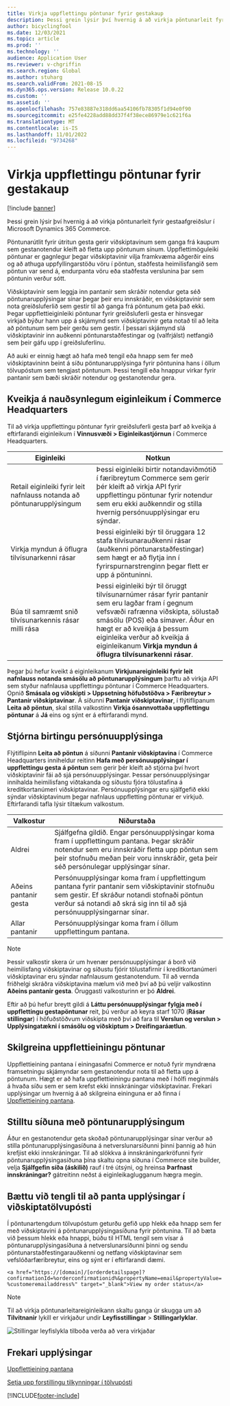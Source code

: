 ```yaml
---
title: Virkja uppflettingu pöntunar fyrir gestakaup
description: Þessi grein lýsir því hvernig á að virkja pöntunarleit fyrir gestaafgreiðslur í Microsoft Dynamics 365 Commerce.
author: bicyclingfool
ms.date: 12/03/2021
ms.topic: article
ms.prod: ''
ms.technology: ''
audience: Application User
ms.reviewer: v-chgriffin
ms.search.region: Global
ms.author: stuharg
ms.search.validFrom: 2021-08-15
ms.dyn365.ops.version: Release 10.0.22
ms.custom: ''
ms.assetid: ''
ms.openlocfilehash: 757e83887e318dd6aa54106fb78305f1d94e0f90
ms.sourcegitcommit: e25fe4228add88dd37f4f38ece86979e1c621f6a
ms.translationtype: MT
ms.contentlocale: is-IS
ms.lasthandoff: 11/01/2022
ms.locfileid: "9734268"
---
```

# <a name="enable-order-lookup-for-guest-checkouts"></a>Virkja uppflettingu pöntunar fyrir gestakaup

[!include [banner](includes/banner.md)]

Þessi grein lýsir því hvernig á að virkja pöntunarleit fyrir gestaafgreiðslur í Microsoft Dynamics 365 Commerce.

Pöntunarútlit fyrir útritun gesta gerir viðskiptavinum sem ganga frá kaupum sem gestanotendur kleift að fletta upp pöntunum sínum. Uppflettimöguleiki pöntunar er gagnlegur þegar viðskiptavinir vilja framkvæma aðgerðir eins og að athuga uppfyllingarstöðu vöru í pöntun, staðfesta heimilisfangið sem pöntun var send á, endurpanta vöru eða staðfesta verslunina þar sem pöntunin verður sótt.

Viðskiptavinir sem leggja inn pantanir sem skráðir notendur geta séð pöntunarupplýsingar sínar þegar þeir eru innskráðir, en viðskiptavinir sem nota greiðsluferlið sem gestir til að ganga frá pöntunum geta það ekki. Þegar uppflettieiginleiki pöntunar fyrir greiðsluferli gesta er hinsvegar virkjað býður hann upp á skjámynd sem viðskiptavinir geta notað til að leita að pöntunum sem þeir gerðu sem gestir. Í þessari skjámynd slá viðskiptavinir inn auðkenni pöntunarstaðfestingar og (valfrjálst) netfangið sem þeir gáfu upp í greiðsluferlinu.

Að auki er einnig hægt að hafa með tengil eða hnapp sem fer með viðskiptavininn beint á síðu pöntunarupplýsinga fyrir pöntunina hans í öllum tölvupóstum sem tengjast pöntunum. Þessi tengill eða hnappur virkar fyrir pantanir sem bæði skráðir notendur og gestanotendur gera.

## <a name="turn-on-necessary-features-in-commerce-headquarters"></a>Kveikja á nauðsynlegum eiginleikum í Commerce Headquarters

Til að virkja uppflettingu pöntunar fyrir greiðsluferli gesta þarf að kveikja á eftirfarandi eiginleikum í **Vinnusvæði \> Eiginleikastjórnun** í Commerce Headquarters.

| Eiginleiki | Notkun |
|---------|---------|
| Retail eiginleiki fyrir leit nafnlauss notanda að pöntunarupplýsingum | Þessi eiginleiki birtir notandaviðmótið í færibreytum Commerce sem gerir þér kleift að virkja API fyrir uppflettingu pöntunar fyrir notendur sem eru ekki auðkenndir og stilla hvernig persónuupplýsingar eru sýndar. |
| Virkja myndun á öflugra tilvísunarkenni rásar | Þessi eiginleiki býr til öruggara 12 stafa tilvísunarauðkenni rásar (auðkenni pöntunarstaðfestingar) sem hægt er að flytja inn í fyrirspurnarstrenginn þegar flett er upp á pöntuninni. |
| Búa til samræmt snið tilvísunarkennis rásar milli rása | Þessi eiginleiki býr til öruggt tilvísunarnúmer rásar fyrir pantanir sem eru lagðar fram í gegnum vefsvæði rafrænna viðskipta, sölustað smásölu (POS) eða símaver. Áður en hægt er að kveikja á þessum eiginleika verður að kveikja á eiginleikanum **Virkja myndun á öflugra tilvísunarkenni rásar**. |

Þegar þú hefur kveikt á eiginleikanum **Virkjunareiginleiki fyrir leit nafnlauss notanda smásölu að pöntunarupplýsingum** þarftu að virkja API sem styður nafnlausa uppflettingu pöntunar í Commerce Headquarters. Opnið **Smásala og viðskipti \> Uppsetning höfuðstöðva \> Færibreytur \> Pantanir viðskiptavinar**. Á síðunni **Pantanir viðskiptavinar**, í flýtiflipanum **Leita að pöntun**, skal stilla valkostinn **Virkja ósannvottaða uppflettingu pöntunar** á **Já** eins og sýnt er á eftirfarandi mynd.

## <a name="manage-the-display-of-personal-data"></a>Stjórna birtingu persónuupplýsinga

Flýtiflipinn **Leita að pöntun** á síðunni **Pantanir viðskiptavina** í Commerce Headquarters inniheldur reitinn **Hafa með persónuupplýsingar í uppflettingu gesta á pöntun** sem gerir þér kleift að stjórna því hvort viðskiptavinir fái að sjá persónuupplýsingar. Þessar persónuupplýsingar innihalda heimilisfang viðtakanda og síðustu fjóra tölustafina á kreditkortanúmeri viðskiptavinar. Persónuupplýsingar eru sjálfgefið ekki sýndar viðskiptavinum þegar nafnlaus uppfletting pöntunar er virkjuð. Eftirfarandi tafla lýsir tiltækum valkostum.

| Valkostur | Niðurstaða |
|--------|--------|
| Aldrei | Sjálfgefna gildið. Engar persónuupplýsingar koma fram í uppflettingum pantana. Þegar skráðir notendur sem eru innskráðir fletta upp pöntun sem þeir stofnuðu meðan þeir voru innskráðir, geta þeir séð persónulegar upplýsingar sínar. |
| Aðeins pantanir gesta | Persónuupplýsingar koma fram í uppflettingum pantana fyrir pantanir sem viðskiptavinir stofnuðu sem gestir. Ef skráður notandi stofnaði pöntun verður sá notandi að skrá sig inn til að sjá persónuupplýsingarnar sínar. |
| Allar pantanir | Persónuupplýsingar koma fram í öllum uppflettingum pantana. |

> [!NOTE]
> Þessir valkostir skera úr um hvenær persónuupplýsingar á borð við heimilisfang viðskiptavinar og síðustu fjórir tölustafirnir í kreditkortanúmeri viðskiptavinar eru sýndar nafnlausum gestanotendum. Til að vernda friðhelgi skráðra viðskiptavina mælum við með því að þú veljir valkostinn **Aðeins pantanir gesta**. Öruggasti valkosturinn er þó **Aldrei**.

Eftir að þú hefur breytt gildi á **Láttu persónuupplýsingar fylgja með í uppflettingu gestapöntunar** reit, þú verður að keyra starf 1070 (**Rásar stillingar**) í höfuðstöðvum viðskipta með því að fara til **Verslun og verslun \> Upplýsingatækni í smásölu og viðskiptum \> Dreifingaráætlun**.

## <a name="configure-the-order-lookup-module"></a>Skilgreina uppflettieiningu pöntunar

Uppflettieining pantana í einingasafni Commerce er notuð fyrir myndræna framsetningu skjámyndar sem gestanotendur nota til að fletta upp á pöntunum. Hægt er að hafa uppflettieiningu pantana með í hólfi meginmáls á hvaða síðu sem er sem krefst ekki innskráningar viðskiptavinar. Frekari upplýsingar um hvernig á að skilgreina eininguna er að finna í [Uppflettieining pantana](order-lookup-module.md).

## <a name="configure-the-order-details-page"></a>Stilltu síðuna með pöntunarupplýsingum

Áður en gestanotendur geta skoðað pöntunarupplýsingar sínar verður að stilla pöntunarupplýsingasíðuna á netverslunarsíðunni þinni þannig að hún krefjist ekki innskráningar. Til að slökkva á innskráningarkröfunni fyrir pöntunarupplýsingasíðuna þína skaltu opna síðuna í Commerce site builder, velja **Sjálfgefin síða (áskilið)** rauf í tré útsýni, og hreinsa **Þarfnast innskráningar?** gátreitinn neðst á eiginleikaglugganum hægra megin.

## <a name="add-a-link-to-order-details-in-transactional-emails"></a>Bættu við tengli til að panta upplýsingar í viðskiptatölvupósti

Í pöntunartengdum tölvupóstum geturðu gefið upp hlekk eða hnapp sem fer með viðskiptavini á pöntunarupplýsingasíðuna fyrir pöntunina. Til að bæta við þessum hlekk eða hnappi, búðu til HTML tengil sem vísar á pöntunarupplýsingasíðuna á netverslunarsíðunni þinni og sendu pöntunarstaðfestingarauðkenni og netfang viðskiptavinar sem vefslóðarfæribreytur, eins og sýnt er í eftirfarandi dæmi.

`<a href="https://[domain]/[orderdetailspage]?confirmationId=%orderconfirmationid%&propertyName=email&propertyValue=%customeremailaddress%" target="_blank">View my order status</a>`

> [!NOTE]
> Til að virkja pöntunarleitareiginleikann skaltu ganga úr skugga um að **Tilvitnanir** lykill er virkjaður undir **Leyfisstillingar** > **Stillingarlyklar**.
>
>![Stillingar leyfislykla tilboða verða að vera virkjaðar](./media/Quotations_License_Key_Configuration.png)

## <a name="additional-resources"></a>Frekari upplýsingar

[Uppflettieining pantana](order-lookup-module.md)

[Setja upp forstillingu tilkynningar í tölvupósti](email-notification-profiles.md)

[!INCLUDE[footer-include](../includes/footer-banner.md)]

